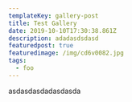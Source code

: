 ```yaml
---
templateKey: gallery-post
title: Test Gallery
date: 2019-10-10T17:30:38.861Z
description: adadasdsdasd
featuredpost: true
featuredimage: /img/cd6v0082.jpg
tags:
  - foo
---
```

asdasdasdadasdasda
